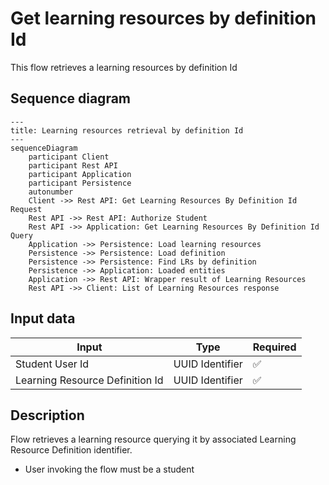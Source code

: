 # Get learning resources by definition Id

This flow retrieves a learning resources by definition Id

## Sequence diagram

```mermaid
---
title: Learning resources retrieval by definition Id
---
sequenceDiagram
    participant Client
    participant Rest API
    participant Application
    participant Persistence
    autonumber
    Client ->> Rest API: Get Learning Resources By Definition Id Request
    Rest API ->> Rest API: Authorize Student
    Rest API ->> Application: Get Learning Resources By Definition Id Query
    Application ->> Persistence: Load learning resources
    Persistence ->> Persistence: Load definition
    Persistence ->> Persistence: Find LRs by definition
    Persistence ->> Application: Loaded entities
    Application ->> Rest API: Wrapper result of Learning Resources
    Rest API ->> Client: List of Learning Resources response
```

## Input data

| Input                           | Type            | Required |
|---------------------------------|-----------------|----------|
| Student User Id                 | UUID Identifier | ✅        |
| Learning Resource Definition Id | UUID Identifier | ✅        |

## Description

Flow retrieves a learning resource querying it by associated Learning Resource Definition identifier.

- User invoking the flow must be a student